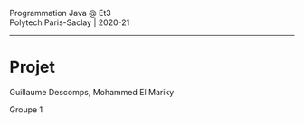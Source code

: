 Programmation Java @ Et3
<br>
Polytech Paris-Saclay | 2020-21

___

# Projet

Guillaume Descomps, Mohammed El Mariky

Groupe 1
